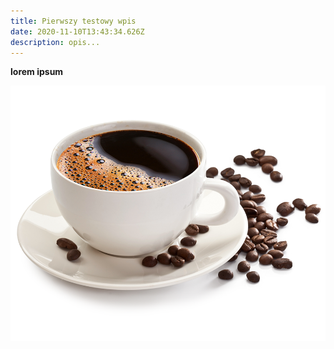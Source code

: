 ```yaml
---
title: Pierwszy testowy wpis
date: 2020-11-10T13:43:34.626Z
description: opis...
---
```

**lorem ipsum**

![](kisspng-white-coffee-cafe-espresso-coffee-cup-in-house-service-support-connect-vending-5c585866142f07.1161454115492936700827.png)